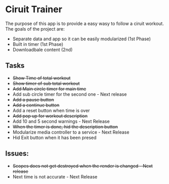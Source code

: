 Ciruit Trainer
===
The purpose of this app is to provide a easy wasy to follow a ciruit workout. The goals of the project are:

* Separate data and app so it can be easily modularized (1st Phase)
* Built in timer (1st Phase)
* Downloadbale content (2nd)

## Tasks

* ~~Show Time of total workout~~
* ~~Show timer of sub total workout~~
* ~~Add Main circle timer for main time~~
* Add sub circle timer for the second one - Next release
* ~~Add a pause button~~
* ~~Add a continue button~~
* Add a reset button when time is over
* ~~Add pop up for workout description~~
* Add 10 and 5 second warnings - Next Release
* ~~When the timer is done, hid the description button~~
* Modularize media controller to a service - Next Release
* Hid Exit button when it has been presed

## Issues:
* ~~Scopes does not get destroyed when the render is changed - Next release~~
* Next time is not accurate - Next Release
